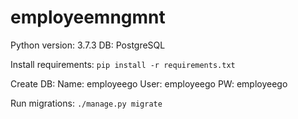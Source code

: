 # employeemngmnt

Python version: 3.7.3
DB: PostgreSQL

Install requirements:
`pip install -r requirements.txt`

Create DB:
Name: employeego
User: employeego
PW: employeego

Run migrations:
`./manage.py migrate`
